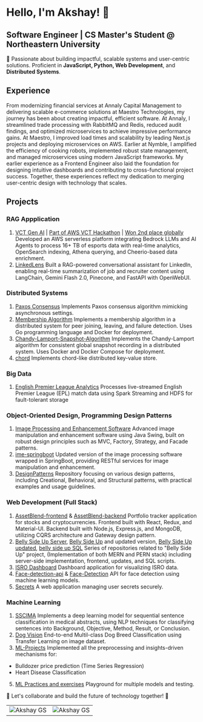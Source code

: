 # Hello, I'm Akshay! 👋

## Software Engineer | CS Master's Student @ Northeastern University

🚀 Passionate about building impactful, scalable systems and user-centric solutions. Proficient in **JavaScript, Python, Web Development**, and **Distributed Systems**.

## Experience
From modernizing financial services at Annaly Capital Management to delivering scalable e-commerce solutions at Maestro Technologies, my journey has been about creating impactful, efficient software. At Annaly, I streamlined trade processing with RabbitMQ and Redis, reduced audit findings, and optimized microservices to achieve impressive performance gains. At Maestro, I improved load times and scalability by leading Next.js projects and deploying microservices on AWS. Earlier at Nymble, I amplified the efficiency of cooking robots, implemented robust state management, and managed microservices using modern JavaScript frameworks. My earlier experience as a Frontend Engineer also laid the foundation for designing intuitive dashboards and contributing to cross-functional project success. Together, these experiences reflect my dedication to merging user-centric design with technology that scales.

## Projects

### RAG Appplication
1. [VCT Gen AI](https://github.com/gsakshay/vct-gen-ai) | [Part of AWS VCT Hackathon](https://devpost.com/software/vct-scout) | [Won 2nd place globally](https://press.aboutamazon.com/2024/12/aws-and-riot-games-announce-the-winner-of-the-valorant-champions-tour-hackathon-esports-manager-challenge)
Developed an AWS serverless platform integrating Bedrock LLMs and AI Agents to process 16+ TB of esports data with real-time analytics, OpenSearch indexing, Athena querying, and Cheerio-based data enrichment.
2. [LinkedLens](https://github.com/gsakshay/LinkedLens)
Built a RAG-powered conversational assistant for LinkedIn, enabling real-time summarization of job and recruiter content using LangChain, Gemini Flash 2.0, Pinecone, and FastAPI with OpenWebUI.


### Distributed Systems

1. [Paxos Consensus](https://github.com/gsakshay/paxos)
Implements Paxos consensus algorithm mimicking asynchronous settings.
2. [Membership Algorithm](https://github.com/gsakshay/Membership-Algorithm)
Implements a membership algorithm in a distributed system for peer joining, leaving, and failure detection. Uses Go programming language and Docker for deployment.
3. [Chandy-Lamport-Snapshot-Algorithm](https://github.com/gsakshay/Chandy-Lamport-Snapshot-Algorithm)
Implements the Chandy-Lamport algorithm for consistent global snapshot recording in a distributed system. Uses Docker and Docker Compose for deployment.
4. [chord](https://github.com/gsakshay/DHT)
Implements chord-like distributed key-value store.

### Big Data
1. [English Premier League Analytics](https://github.com/gsakshay/Real-time-English-Premier-League-Analytics)
 Processes live-streamed English Premier League (EPL) match data using Spark Streaming and HDFS for fault-tolerant storage

### Object-Oriented Design, Programming Design Patterns

1. [Image Processing and Enhancement Software](https://github.com/gsakshay/Image-Processing-and-Enhancement-Software)
Advanced image manipulation and enhancement software using Java Swing, built on robust design principles such as MVC, Factory, Strategy, and Facade patterns.
2. [ime-springboot](https://github.com/gsakshay/ime-springboot)
Updated version of the image processing software wrapped in SpringBoot, providing RESTful services for image manipulation and enhancement.
3. [DesignPatterns](https://github.com/gsakshay/DesignPatterns)
Repository focusing on various design patterns, including Creational, Behavioral, and Structural patterns, with practical examples and usage guidelines.

### Web Development (Full Stack)

1. [AssetBlend-frontend](https://github.com/gsakshay/assetBlend-frontend) & [AssetBlend-backend](https://github.com/gsakshay/assetBlend-backend)
Portfolio tracker application for stocks and cryptocurrencies. Frontend built with React, Redux, and Material-UI. Backend built with Node.js, Express.js, and MongoDB, utilizing CQRS architecture and Gateway design pattern.
2. [Belly Side Up Server](https://github.com/gsakshay/Belly-Side-Up-Server), [Belly Side Up](https://github.com/gsakshay/Belly-Side-Up) and updated version, [Belly Side Up updated](https://github.com/gsakshay/Belly-Side-Up-updated), [belly side up SQL](https://github.com/gsakshay/belly-side-up-SQL)
Series of repositories related to "Belly Side Up" project, (Implementation of both MERN and PERN stack) including server-side implementation, frontend, updates, and SQL scripts.
3. [ISRO Dashboard](https://github.com/gsakshay/ISRO-Dashboard)
Dashboard application for visualizing ISRO data.
4. [Face-detection-api](https://github.com/gsakshay/Face-detection-api) & [Face-Detection](https://github.com/gsakshay/Face-detection)
API for face detection using machine learning models.
5. [Secrets](https://github.com/gsakshay/Secrets)
A web application managing user secrets securely.

### Machine Learning

1. [SSCIMA](https://github.com/gsakshay/SSCIMA)
Implements a deep learning model for sequential sentence classification in medical abstracts, using NLP techniques for classifying sentences into Background, Objective, Method, Result, or Conclusion.
2. [Dog Vision](https://github.com/gsakshay/Dog-Vision)
End-to-end Multil-class Dog Breed Classification using Transfer Learning on image dataset.
3. [ML-Projects](https://github.com/gsakshay/ML-Projects)
Implemented all the preprocessing and insights-driven mechanisms for:
  * Bulldozer price prediction (Time Series Regression)
  * Heart Disease Classification
5. [ML Practices and exercises](https://github.com/gsakshay/ML-Practices-and-exercies)
Playground for multiple models and testing.


🌟 Let's collaborate and build the future of technology together! 🌟

<table>
  <tr>
    <td>
      <img src="https://github-readme-stats.vercel.app/api?username=gsakshay&show_icons=true&locale=en" alt="Akshay GS" />
    </td>
    <td>
      <img src="https://github-readme-streak-stats.herokuapp.com/?user=gsakshay&" alt="Akshay GS" />
    </td>
  </tr>
</table>
